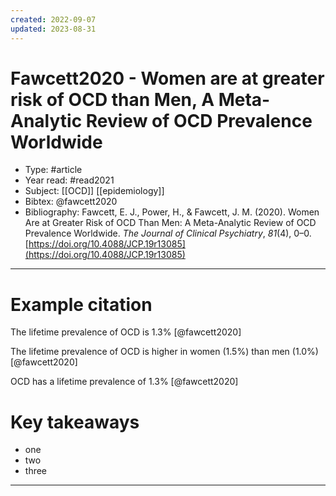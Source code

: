 ```yaml
---
created: 2022-09-07
updated: 2023-08-31
---
```

# Fawcett2020 - Women are at greater risk of OCD than Men, A Meta-Analytic Review of OCD Prevalence Worldwide
* Type: #article
* Year read: #read2021
* Subject: [[OCD]] [[epidemiology]]
* Bibtex: @fawcett2020
* Bibliography: Fawcett, E. J., Power, H., & Fawcett, J. M. (2020). Women Are at Greater Risk of OCD Than Men: A Meta-Analytic Review of OCD Prevalence Worldwide. _The Journal of Clinical Psychiatry_, _81_(4), 0–0. [https://doi.org/10.4088/JCP.19r13085](https://doi.org/10.4088/JCP.19r13085)
---
# Example citation
The lifetime prevalence of OCD is 1.3% [@fawcett2020]

The lifetime prevalence of OCD is higher in women (1.5%) than men (1.0%) [@fawcett2020]

OCD has a lifetime prevalence of 1.3% [@fawcett2020]

# Key takeaways
* one
* two
* three

---